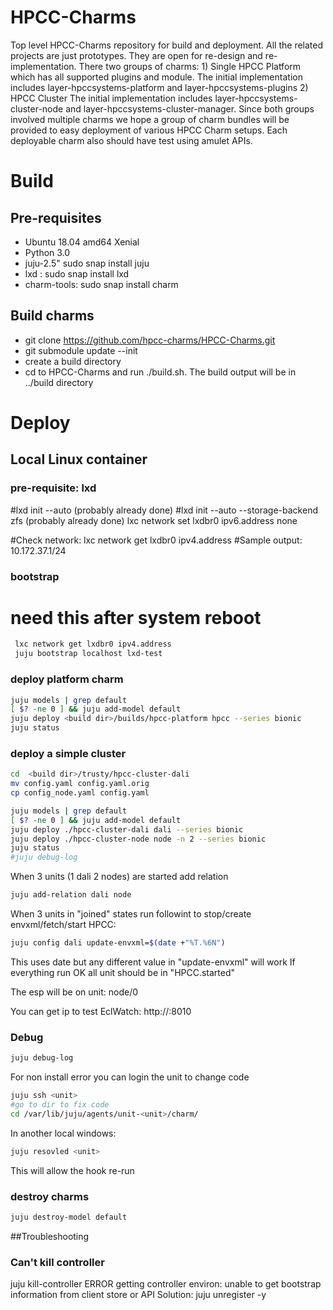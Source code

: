 # HPCC-Charms
Top level HPCC-Charms repository for build and deployment. All the related projects are just prototypes. They are open for re-design and re-implementation. There two groups of charms: 1) Single HPCC Platform which has all supported plugins and module. The initial implementation includes layer-hpccsystems-platform and layer-hpccsystems-plugins 2) HPCC Cluster The initial implementation includes layer-hpccsystems-cluster-node and layer-hpccsystems-cluster-manager. Since both groups involved multiple charms we hope a group of charm bundles will be provided to easy deployment of various HPCC Charm setups. Each deployable charm also should have test using amulet APIs.


# Build
##  Pre-requisites
- Ubuntu 18.04 amd64 Xenial
- Python 3.0
- juju-2.5" sudo snap install juju 
- lxd : sudo snap install lxd
- charm-tools: sudo snap install charm

## Build charms
- git clone https://github.com/hpcc-charms/HPCC-Charms.git
- git submodule update --init
- create a build directory
- cd to HPCC-Charms and run ./build.sh. The build output will be in ../build directory

# Deploy
## Local Linux container
### pre-requisite: lxd
#lxd init --auto (probably already done)
#lxd init --auto --storage-backend zfs (probably already done)
lxc network set lxdbr0 ipv6.address none

#Check network: lxc network get lxdbr0 ipv4.address
#Sample output: 10.172.37.1/24

### bootstrap
# need this after system reboot
```sh
 lxc network get lxdbr0 ipv4.address
 juju bootstrap localhost lxd-test
```
### deploy platform charm
```sh
juju models | grep default
[ $? -ne 0 ] && juju add-model default
juju deploy <build dir>/builds/hpcc-platform hpcc --series bionic
juju status
```

### deploy a simple cluster
```sh
cd  <build dir>/trusty/hpcc-cluster-dali
mv config.yaml config.yaml.orig
cp config_node.yaml config.yaml

juju models | grep default
[ $? -ne 0 ] && juju add-model default
juju deploy ./hpcc-cluster-dali dali --series bionic
juju deploy ./hpcc-cluster-node node -n 2 --series bionic
juju status
#juju debug-log
```
When 3 units (1 dali 2 nodes)  are started add relation
```sh
juju add-relation dali node
```

When 3 units in "joined" states run followint to stop/create envxml/fetch/start HPCC:
```sh
juju config dali update-envxml=$(date +"%T.%6N")
```

This uses date but any different value in "update-envxml" will work
If everything run OK all unit should be in "HPCC.started" 

The esp will be on unit: node/0

You can get ip to test EclWatch:  http://<ip>:8010


### Debug
```sh
juju debug-log
```

For non install error you can login the unit
to change code  
```sh
juju ssh <unit>
#go to dir to fix code
cd /var/lib/juju/agents/unit-<unit>/charm/
```
In another local windows:
```sh
juju resovled <unit>
```
This will allow the hook re-run



### destroy charms
```sh
juju destroy-model default
```


##Troubleshooting
### Can't kill controller
juju kill-controller <controller name>
ERROR getting controller environ: unable to get bootstrap information from client store or API
Solution: juju unregister -y <controller name>
